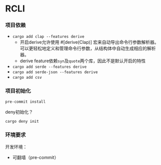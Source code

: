 # RCLI






### 项目依赖
- ```cargo add clap --features derive```
    - 开启derive允许使用 #[derive(Clap)] 宏来自动导出命令行参数解析器。可以更轻松地定义和管理命令行参数，从结构体中自动生成相应的解析器。
    - derive feature依赖`syn`及`quote`两个库，因此不是默认开启的特性
- ```cargo add serde --features derive```
- ```cargo add serde-json --features derive```
- ```cargo add csv```



### 项目初始化

```bash
pre-commit install
```

deny初始化？
```bash
cargo deny init
```


### 环境要求

开发环境：
- 可翻墙（pre-commit）
